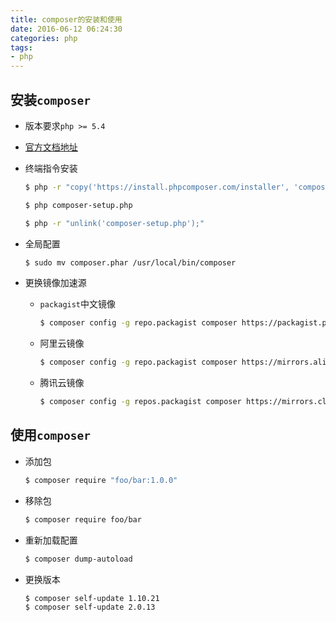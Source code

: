```yaml
---
title: composer的安装和使用
date: 2016-06-12 06:24:30
categories: php
tags:
- php
---
```


## 安装`composer`

- 版本要求`php >= 5.4` 

- [官方文档地址](http://docs.phpcomposer.com/)

- 终端指令安装

    ```bash
    $ php -r "copy('https://install.phpcomposer.com/installer', 'composer-setup.php');"
    
    $ php composer-setup.php
    
    $ php -r "unlink('composer-setup.php');"
    ```
  
- 全局配置

    ```bash
    $ sudo mv composer.phar /usr/local/bin/composer
    ```
  
- 更换镜像加速源

  - `packagist`中文镜像
  
      ```bash
    $ composer config -g repo.packagist composer https://packagist.phpcomposer.com
      ```
    
  - 阿里云镜像
  
    ```bash
    $ composer config -g repo.packagist composer https://mirrors.aliyun.com/composer/
    ```
    
  - 腾讯云镜像
      
    ```bash
    $ composer config -g repos.packagist composer https://mirrors.cloud.tencent.com/composer/
    ```
    
## 使用`composer`

- 添加包

    ```bash
    $ composer require "foo/bar:1.0.0"
    ```

- 移除包

    ```bash
    $ composer require foo/bar
    ```
  
- 重新加载配置

    ```bash
    $ composer dump-autoload
    ```
  
- 更换版本

    ```bash
    $ composer self-update 1.10.21
    $ composer self-update 2.0.13
    ```